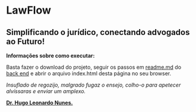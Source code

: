 # LawFlow

## Simplificando o jurídico, conectando advogados ao Futuro!

**Informações sobre como executar:**

Basta fazer o download do projeto, seguir os passos em [readme.md](https://github.com/HugoLeoNunes/MVP_Back/blob/main/meu_app_api/README.md) do [back end](https://github.com/HugoLeoNunes/MVP_Back/tree/main/meu_app_api) e abrir o arquivo index.html desta página no seu browser.

*Insuflado de regozijo, malgrado fugaz o ensejo, colho-o para apetecer alvíssaras e enviar um amplexo.*

[**Dr. Hugo Leonardo Nunes.**](https://www.linkedin.com/in/hugo-leonardo-nunes-474152246/) 
